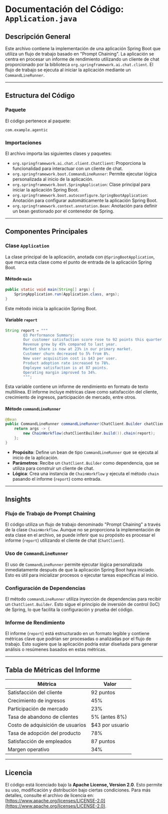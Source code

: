# Documentación del Código: `Application.java`

## Descripción General

Este archivo contiene la implementación de una aplicación Spring Boot que utiliza un flujo de trabajo basado en "Prompt Chaining". La aplicación se centra en procesar un informe de rendimiento utilizando un cliente de chat proporcionado por la biblioteca `org.springframework.ai.chat.client`. El flujo de trabajo se ejecuta al iniciar la aplicación mediante un `CommandLineRunner`.

---

## Estructura del Código

### Paquete
El código pertenece al paquete:
```
com.example.agentic
```

### Importaciones
El archivo importa las siguientes clases y paquetes:
- `org.springframework.ai.chat.client.ChatClient`: Proporciona la funcionalidad para interactuar con un cliente de chat.
- `org.springframework.boot.CommandLineRunner`: Permite ejecutar lógica personalizada al inicio de la aplicación.
- `org.springframework.boot.SpringApplication`: Clase principal para iniciar la aplicación Spring Boot.
- `org.springframework.boot.autoconfigure.SpringBootApplication`: Anotación para configurar automáticamente la aplicación Spring Boot.
- `org.springframework.context.annotation.Bean`: Anotación para definir un bean gestionado por el contenedor de Spring.

---

## Componentes Principales

### Clase `Application`
La clase principal de la aplicación, anotada con `@SpringBootApplication`, que marca esta clase como el punto de entrada de la aplicación Spring Boot.

#### Método `main`
```java
public static void main(String[] args) {
    SpringApplication.run(Application.class, args);
}
```
Este método inicia la aplicación Spring Boot.

#### Variable `report`
```java
String report = """
        Q3 Performance Summary:
        Our customer satisfaction score rose to 92 points this quarter.
        Revenue grew by 45% compared to last year.
        Market share is now at 23% in our primary market.
        Customer churn decreased to 5% from 8%.
        New user acquisition cost is $43 per user.
        Product adoption rate increased to 78%.
        Employee satisfaction is at 87 points.
        Operating margin improved to 34%.
        """;
```
Esta variable contiene un informe de rendimiento en formato de texto multilínea. El informe incluye métricas clave como satisfacción del cliente, crecimiento de ingresos, participación de mercado, entre otros.

#### Método `commandLineRunner`
```java
@Bean
public CommandLineRunner commandLineRunner(ChatClient.Builder chatClientBuilder) {
    return args -> {
        new ChainWorkflow(chatClientBuilder.build()).chain(report);
    };
}
```
- **Propósito**: Define un bean de tipo `CommandLineRunner` que se ejecuta al inicio de la aplicación.
- **Parámetros**: Recibe un `ChatClient.Builder` como dependencia, que se utiliza para construir un cliente de chat.
- **Lógica**: Crea una instancia de `ChainWorkflow` y ejecuta el método `chain` pasando el informe (`report`) como entrada.

---

## Insights

### Flujo de Trabajo de Prompt Chaining
El código utiliza un flujo de trabajo denominado "Prompt Chaining" a través de la clase `ChainWorkflow`. Aunque no se proporciona la implementación de esta clase en el archivo, se puede inferir que su propósito es procesar el informe (`report`) utilizando el cliente de chat (`ChatClient`).

### Uso de `CommandLineRunner`
El uso de `CommandLineRunner` permite ejecutar lógica personalizada inmediatamente después de que la aplicación Spring Boot haya iniciado. Esto es útil para inicializar procesos o ejecutar tareas específicas al inicio.

### Configuración de Dependencias
El método `commandLineRunner` utiliza inyección de dependencias para recibir un `ChatClient.Builder`. Esto sigue el principio de inversión de control (IoC) de Spring, lo que facilita la configuración y prueba del código.

### Informe de Rendimiento
El informe (`report`) está estructurado en un formato legible y contiene métricas clave que podrían ser procesadas o analizadas por el flujo de trabajo. Esto sugiere que la aplicación podría estar diseñada para generar análisis o resúmenes basados en estas métricas.

---

## Tabla de Métricas del Informe

| Métrica                          | Valor                  |
|----------------------------------|------------------------|
| Satisfacción del cliente         | 92 puntos             |
| Crecimiento de ingresos          | 45%                   |
| Participación de mercado         | 23%                   |
| Tasa de abandono de clientes     | 5% (antes 8%)         |
| Costo de adquisición de usuarios | $43 por usuario       |
| Tasa de adopción del producto    | 78%                   |
| Satisfacción de empleados        | 87 puntos             |
| Margen operativo                 | 34%                   |

---

## Licencia

El código está licenciado bajo la **Apache License, Version 2.0**. Esto permite su uso, modificación y distribución bajo ciertas condiciones. Para más detalles, consulte el archivo de licencia en: [https://www.apache.org/licenses/LICENSE-2.0](https://www.apache.org/licenses/LICENSE-2.0).
